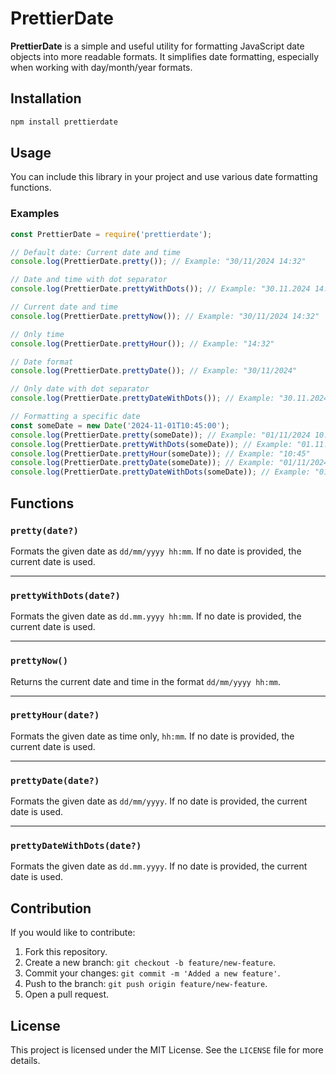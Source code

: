 
# PrettierDate

**PrettierDate** is a simple and useful utility for formatting JavaScript date objects into more readable formats. It simplifies date formatting, especially when working with day/month/year formats.

## Installation

```bash
npm install prettierdate
```

## Usage

You can include this library in your project and use various date formatting functions.

### Examples

```javascript
const PrettierDate = require('prettierdate');

// Default date: Current date and time
console.log(PrettierDate.pretty()); // Example: "30/11/2024 14:32"

// Date and time with dot separator
console.log(PrettierDate.prettyWithDots()); // Example: "30.11.2024 14:32"

// Current date and time
console.log(PrettierDate.prettyNow()); // Example: "30/11/2024 14:32"

// Only time
console.log(PrettierDate.prettyHour()); // Example: "14:32"

// Date format
console.log(PrettierDate.prettyDate()); // Example: "30/11/2024"

// Only date with dot separator
console.log(PrettierDate.prettyDateWithDots()); // Example: "30.11.2024"

// Formatting a specific date
const someDate = new Date('2024-11-01T10:45:00');
console.log(PrettierDate.pretty(someDate)); // Example: "01/11/2024 10:45"
console.log(PrettierDate.prettyWithDots(someDate)); // Example: "01.11.2024 10:45"
console.log(PrettierDate.prettyHour(someDate)); // Example: "10:45"
console.log(PrettierDate.prettyDate(someDate)); // Example: "01/11/2024"
console.log(PrettierDate.prettyDateWithDots(someDate)); // Example: "01.11.2024"
```

## Functions

### `pretty(date?)`
Formats the given date as `dd/mm/yyyy hh:mm`. If no date is provided, the current date is used.

---

### `prettyWithDots(date?)`
Formats the given date as `dd.mm.yyyy hh:mm`. If no date is provided, the current date is used.

---

### `prettyNow()`
Returns the current date and time in the format `dd/mm/yyyy hh:mm`.

---

### `prettyHour(date?)`
Formats the given date as time only, `hh:mm`. If no date is provided, the current date is used.

---

### `prettyDate(date?)`
Formats the given date as `dd/mm/yyyy`. If no date is provided, the current date is used.

---

### `prettyDateWithDots(date?)`
Formats the given date as `dd.mm.yyyy`. If no date is provided, the current date is used.

## Contribution

If you would like to contribute:

1. Fork this repository.
2. Create a new branch: `git checkout -b feature/new-feature`.
3. Commit your changes: `git commit -m 'Added a new feature'`.
4. Push to the branch: `git push origin feature/new-feature`.
5. Open a pull request.

## License

This project is licensed under the MIT License. See the `LICENSE` file for more details.
